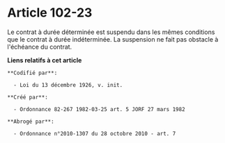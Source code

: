 # Article 102-23

Le contrat à durée déterminée est suspendu dans les mêmes conditions que le contrat à durée indéterminée. La suspension ne
fait pas obstacle à l'échéance du contrat.

**Liens relatifs à cet article**

	**Codifié par**:

	  - Loi du 13 décembre 1926, v. init.

	**Créé par**:

	  - Ordonnance 82-267 1982-03-25 art. 5 JORF 27 mars 1982

	**Abrogé par**:

	  - Ordonnance n°2010-1307 du 28 octobre 2010 - art. 7
